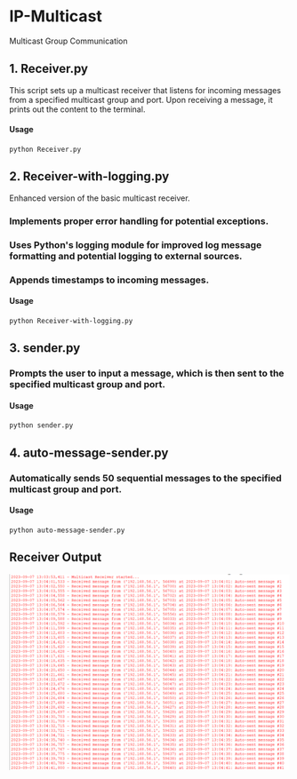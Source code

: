 # IP-Multicast
Multicast Group Communication
## 1. Receiver.py

This script sets up a multicast receiver that listens for incoming messages from a specified multicast group and port. Upon receiving a message, it prints out the content to the terminal.

#### Usage 

    python Receiver.py

## 2. Receiver-with-logging.py

Enhanced version of the basic multicast receiver. 

### Implements proper error handling for potential exceptions.
### Uses Python's logging module for improved log message formatting and potential logging to external sources.
### Appends timestamps to incoming messages.

#### Usage 

    python Receiver-with-logging.py

## 3. sender.py

### Prompts the user to input a message, which is then sent to the specified multicast group and port.

#### Usage 

    python sender.py

## 4. auto-message-sender.py

### Automatically sends 50 sequential messages to the specified multicast group and port. 

#### Usage 

    python auto-message-sender.py


## Receiver Output 

![Receiver Output](https://github.com/ayushkale1909/IP-Multicast/blob/main/Multicast_Receiver-test-output%20.png)

